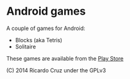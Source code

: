 # Android games

A couple of games for Android:

* Blocks (aka Tetris)
* Solitaire

These games are available from the [Play Store](https://play.google.com/store/apps/developer?id=Ricardo+Magalh%C3%A3es+Cruz)

(C) 2014 Ricardo Cruz under the GPLv3
